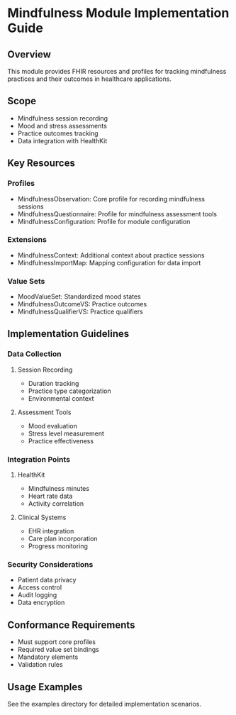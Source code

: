 # Mindfulness Module Implementation Guide

## Overview
This module provides FHIR resources and profiles for tracking mindfulness practices and their outcomes in healthcare applications.

## Scope
- Mindfulness session recording
- Mood and stress assessments
- Practice outcomes tracking
- Data integration with HealthKit

## Key Resources

### Profiles
- MindfulnessObservation: Core profile for recording mindfulness sessions
- MindfulnessQuestionnaire: Profile for mindfulness assessment tools
- MindfulnessConfiguration: Profile for module configuration

### Extensions
- MindfulnessContext: Additional context about practice sessions
- MindfulnessImportMap: Mapping configuration for data import

### Value Sets
- MoodValueSet: Standardized mood states
- MindfulnessOutcomeVS: Practice outcomes
- MindfulnessQualifierVS: Practice qualifiers

## Implementation Guidelines

### Data Collection
1. Session Recording
   - Duration tracking
   - Practice type categorization
   - Environmental context

2. Assessment Tools
   - Mood evaluation
   - Stress level measurement
   - Practice effectiveness

### Integration Points
1. HealthKit
   - Mindfulness minutes
   - Heart rate data
   - Activity correlation

2. Clinical Systems
   - EHR integration
   - Care plan incorporation
   - Progress monitoring

### Security Considerations
- Patient data privacy
- Access control
- Audit logging
- Data encryption

## Conformance Requirements
- Must support core profiles
- Required value set bindings
- Mandatory elements
- Validation rules

## Usage Examples
See the examples directory for detailed implementation scenarios.
